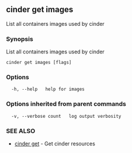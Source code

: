 ## cinder get images

List all containers images used by cinder

### Synopsis

List all containers images used by cinder

```
cinder get images [flags]
```

### Options

```
  -h, --help   help for images
```

### Options inherited from parent commands

```
  -v, --verbose count   log output verbosity
```

### SEE ALSO

* [cinder get](cinder-get.md)	 - Get cinder resources

